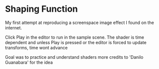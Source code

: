 # Shaping Function

My first attempt at reproducing a screenspace image effect I found on the internet.

Click Play in the editor to run in the sample scene. The shader is time dependent and unless Play is pressed
or the editor is forced to update transforms, time wont advance

Goal was to practice and understand shaders more
credits to 'Danilo Guanabara' for the idea
